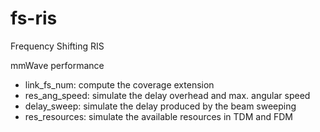 # fs-ris
Frequency Shifting RIS

mmWave performance
- link_fs_num: compute the coverage extension
- res_ang_speed: simulate the delay overhead and max. angular speed
- delay_sweep: simulate the delay produced by the beam sweeping
- res_resources: simulate the available resources in TDM and FDM
